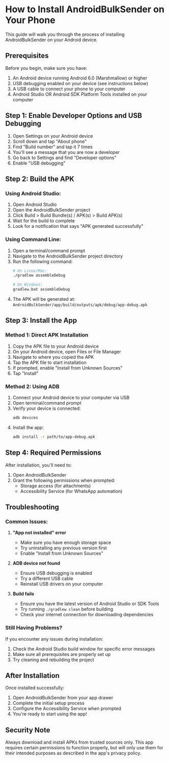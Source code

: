 # How to Install AndroidBulkSender on Your Phone

This guide will walk you through the process of installing AndroidBulkSender on your Android device.

## Prerequisites

Before you begin, make sure you have:

1. An Android device running Android 6.0 (Marshmallow) or higher
2. USB debugging enabled on your device (see instructions below)
3. A USB cable to connect your phone to your computer
4. Android Studio OR Android SDK Platform Tools installed on your computer

## Step 1: Enable Developer Options and USB Debugging

1. Open Settings on your Android device
2. Scroll down and tap "About phone"
3. Find "Build number" and tap it 7 times
4. You'll see a message that you are now a developer
5. Go back to Settings and find "Developer options"
6. Enable "USB debugging"

## Step 2: Build the APK

### Using Android Studio:
1. Open Android Studio
2. Open the AndroidBulkSender project
3. Click Build > Build Bundle(s) / APK(s) > Build APK(s)
4. Wait for the build to complete
5. Look for a notification that says "APK generated successfully"

### Using Command Line:
1. Open a terminal/command prompt
2. Navigate to the AndroidBulkSender project directory
3. Run the following command:
   ```bash
   # On Linux/Mac:
   ./gradlew assembleDebug

   # On Windows:
   gradlew.bat assembleDebug
   ```
4. The APK will be generated at:
   `AndroidBulkSender/app/build/outputs/apk/debug/app-debug.apk`

## Step 3: Install the App

### Method 1: Direct APK Installation
1. Copy the APK file to your Android device
2. On your Android device, open Files or File Manager
3. Navigate to where you copied the APK
4. Tap the APK file to start installation
5. If prompted, enable "Install from Unknown Sources"
6. Tap "Install"

### Method 2: Using ADB
1. Connect your Android device to your computer via USB
2. Open terminal/command prompt
3. Verify your device is connected:
   ```bash
   adb devices
   ```
4. Install the app:
   ```bash
   adb install -r path/to/app-debug.apk
   ```

## Step 4: Required Permissions

After installation, you'll need to:

1. Open AndroidBulkSender
2. Grant the following permissions when prompted:
   - Storage access (for attachments)
   - Accessibility Service (for WhatsApp automation)

## Troubleshooting

### Common Issues:

1. **"App not installed" error**
   - Make sure you have enough storage space
   - Try uninstalling any previous version first
   - Enable "Install from Unknown Sources"

2. **ADB device not found**
   - Ensure USB debugging is enabled
   - Try a different USB cable
   - Reinstall USB drivers on your computer

3. **Build fails**
   - Ensure you have the latest version of Android Studio or SDK Tools
   - Try running `./gradlew clean` before building
   - Check your internet connection for downloading dependencies

### Still Having Problems?

If you encounter any issues during installation:
1. Check the Android Studio build window for specific error messages
2. Make sure all prerequisites are properly set up
3. Try cleaning and rebuilding the project

## After Installation

Once installed successfully:
1. Open AndroidBulkSender from your app drawer
2. Complete the initial setup process
3. Configure the Accessibility Service when prompted
4. You're ready to start using the app!

## Security Note

Always download and install APKs from trusted sources only. This app requires certain permissions to function properly, but will only use them for their intended purposes as described in the app's privacy policy.
